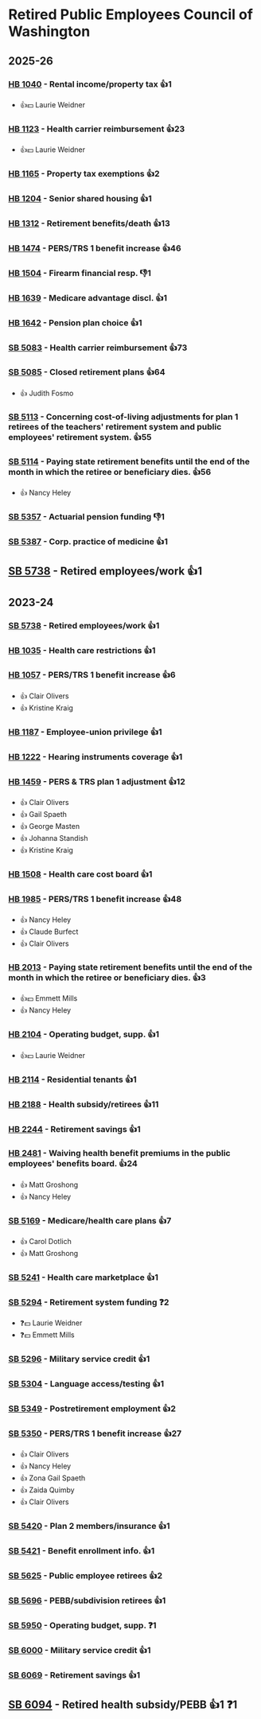 # Retired Public Employees Council of Washington
## 2025-26

### [HB 1040](/bill/2025-26/hb/1040/) - Rental income/property tax 👍1  
* 👍💵 Laurie Weidner

### [HB 1123](/bill/2025-26/hb/1123/) - Health carrier reimbursement 👍23  
* 👍💵 Laurie Weidner

### [HB 1165](/bill/2025-26/hb/1165/) - Property tax exemptions 👍2  

### [HB 1204](/bill/2025-26/hb/1204/) - Senior shared housing 👍1  

### [HB 1312](/bill/2025-26/hb/1312/) - Retirement benefits/death 👍13  

### [HB 1474](/bill/2025-26/hb/1474/) - PERS/TRS 1 benefit increase 👍46  

### [HB 1504](/bill/2025-26/hb/1504/) - Firearm financial resp.  👎1 

### [HB 1639](/bill/2025-26/hb/1639/) - Medicare advantage discl. 👍1  

### [HB 1642](/bill/2025-26/hb/1642/) - Pension plan choice 👍1  

### [SB 5083](/bill/2025-26/sb/5083/) - Health carrier reimbursement 👍73  

### [SB 5085](/bill/2025-26/sb/5085/) - Closed retirement plans 👍64  
* 👍 Judith Fosmo

### [SB 5113](/bill/2025-26/sb/5113/) - Concerning cost-of-living adjustments for plan 1 retirees of the teachers' retirement system and public employees' retirement system. 👍55  

### [SB 5114](/bill/2025-26/sb/5114/) - Paying state retirement benefits until the end of the month in which the retiree or beneficiary dies. 👍56  
* 👍 Nancy Heley

### [SB 5357](/bill/2025-26/sb/5357/) - Actuarial pension funding  👎1 

### [SB 5387](/bill/2025-26/sb/5387/) - Corp. practice of medicine 👍1  

## [SB 5738](/bill/2025-26/sb/5738/) - Retired employees/work 👍1  

## 2023-24

### [SB 5738](/bill/2023-24/sb/5738/) - Retired employees/work 👍1  

### [HB 1035](/bill/2023-24/hb/1035/) - Health care restrictions 👍1  

### [HB 1057](/bill/2023-24/hb/1057/) - PERS/TRS 1 benefit increase 👍6  
* 👍 Clair Olivers
* 👍 Kristine Kraig

### [HB 1187](/bill/2023-24/hb/1187/) - Employee-union privilege 👍1  

### [HB 1222](/bill/2023-24/hb/1222/) - Hearing instruments coverage 👍1  

### [HB 1459](/bill/2023-24/hb/1459/) - PERS & TRS plan 1 adjustment 👍12  
* 👍 Clair Olivers
* 👍 Gail Spaeth
* 👍 George Masten
* 👍 Johanna Standish
* 👍 Kristine Kraig

### [HB 1508](/bill/2023-24/hb/1508/) - Health care cost board 👍1  

### [HB 1985](/bill/2023-24/hb/1985/) - PERS/TRS 1 benefit increase 👍48  
* 👍 Nancy Heley
* 👍 Claude Burfect
* 👍 Clair Olivers

### [HB 2013](/bill/2023-24/hb/2013/) - Paying state retirement benefits until the end of the month in which the retiree or beneficiary dies. 👍3  
* 👍💵 Emmett Mills
* 👍 Nancy Heley

### [HB 2104](/bill/2023-24/hb/2104/) - Operating budget, supp. 👍1  
* 👍💵 Laurie Weidner

### [HB 2114](/bill/2023-24/hb/2114/) - Residential tenants 👍1  

### [HB 2188](/bill/2023-24/hb/2188/) - Health subsidy/retirees 👍11  

### [HB 2244](/bill/2023-24/hb/2244/) - Retirement savings 👍1  

### [HB 2481](/bill/2023-24/hb/2481/) - Waiving health benefit premiums in the public employees' benefits board. 👍24  
* 👍 Matt Groshong
* 👍 Nancy Heley

### [SB 5169](/bill/2023-24/sb/5169/) - Medicare/health care plans 👍7  
* 👍 Carol Dotlich
* 👍 Matt Groshong

### [SB 5241](/bill/2023-24/sb/5241/) - Health care marketplace 👍1  

### [SB 5294](/bill/2023-24/sb/5294/) - Retirement system funding   ❓2
* ❓💵 Laurie Weidner
* ❓💵 Emmett Mills

### [SB 5296](/bill/2023-24/sb/5296/) - Military service credit 👍1  

### [SB 5304](/bill/2023-24/sb/5304/) - Language access/testing 👍1  

### [SB 5349](/bill/2023-24/sb/5349/) - Postretirement employment 👍2  

### [SB 5350](/bill/2023-24/sb/5350/) - PERS/TRS 1 benefit increase 👍27  
* 👍 Clair Olivers
* 👍 Nancy Heley
* 👍 Zona Gail Spaeth
* 👍 Zaida Quimby
* 👍 Clair Olivers

### [SB 5420](/bill/2023-24/sb/5420/) - Plan 2 members/insurance 👍1  

### [SB 5421](/bill/2023-24/sb/5421/) - Benefit enrollment info. 👍1  

### [SB 5625](/bill/2023-24/sb/5625/) - Public employee retirees 👍2  

### [SB 5696](/bill/2023-24/sb/5696/) - PEBB/subdivision retirees 👍1  

### [SB 5950](/bill/2023-24/sb/5950/) - Operating budget, supp.   ❓1

### [SB 6000](/bill/2023-24/sb/6000/) - Military service credit 👍1  

### [SB 6069](/bill/2023-24/sb/6069/) - Retirement savings 👍1  

## [SB 6094](/bill/2023-24/sb/6094/) - Retired health subsidy/PEBB 👍1  ❓1
